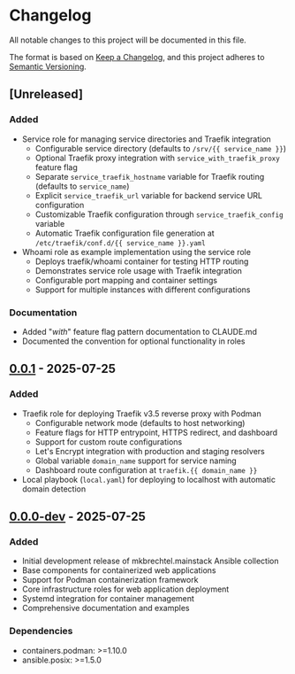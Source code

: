 # Changelog

All notable changes to this project will be documented in this file.

The format is based on [Keep a Changelog](https://keepachangelog.com/en/1.0.0/),
and this project adheres to [Semantic Versioning](https://semver.org/spec/v2.0.0.html).

## [Unreleased]

### Added
- Service role for managing service directories and Traefik integration
  - Configurable service directory (defaults to `/srv/{{ service_name }}`)
  - Optional Traefik proxy integration with `service_with_traefik_proxy` feature flag
  - Separate `service_traefik_hostname` variable for Traefik routing (defaults to `service_name`)
  - Explicit `service_traefik_url` variable for backend service URL configuration
  - Customizable Traefik configuration through `service_traefik_config` variable
  - Automatic Traefik configuration file generation at `/etc/traefik/conf.d/{{ service_name }}.yaml`
- Whoami role as example implementation using the service role
  - Deploys traefik/whoami container for testing HTTP routing
  - Demonstrates service role usage with Traefik integration
  - Configurable port mapping and container settings
  - Support for multiple instances with different configurations

### Documentation
- Added "_with_" feature flag pattern documentation to CLAUDE.md
- Documented the convention for optional functionality in roles

## [0.0.1] - 2025-07-25

### Added
- Traefik role for deploying Traefik v3.5 reverse proxy with Podman
  - Configurable network mode (defaults to host networking)
  - Feature flags for HTTP entrypoint, HTTPS redirect, and dashboard
  - Support for custom route configurations
  - Let's Encrypt integration with production and staging resolvers
  - Global variable `domain_name` support for service naming
  - Dashboard route configuration at `traefik.{{ domain_name }}`
- Local playbook (`local.yaml`) for deploying to localhost with automatic domain detection

## [0.0.0-dev] - 2025-07-25

### Added
- Initial development release of mkbrechtel.mainstack Ansible collection
- Base components for containerized web applications
- Support for Podman containerization framework
- Core infrastructure roles for web application deployment
- Systemd integration for container management
- Comprehensive documentation and examples

### Dependencies
- containers.podman: >=1.10.0
- ansible.posix: >=1.5.0

[0.0.1]: https://github.com/mkbrechtel/mainstack/compare/v0.0.0-dev...v0.0.1
[0.0.0-dev]: https://github.com/mkbrechtel/mainstack/releases/tag/v0.0.0-dev
